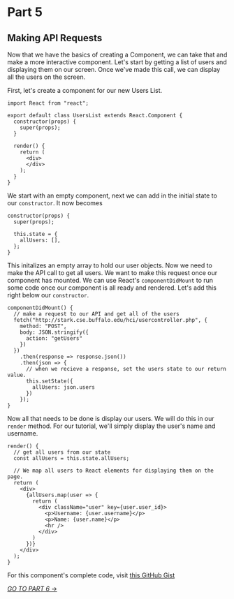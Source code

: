 # Part 5
## Making API Requests

Now that we have the basics of creating a Component, we can take that and make a more interactive component. Let's start by getting a list of users and displaying them on our screen. Once we've made this call, we can display all the users on the screen.

First, let's create a component for our new Users List.

```
import React from "react";

export default class UsersList extends React.Component {
  constructor(props) {
    super(props);
  }

  render() {
    return (
      <div>
      </div>
    );
  }
}
```

We start with an empty component, next we can add in the initial state to our `constructor`. It now becomes
```
constructor(props) {
  super(props);

  this.state = {
    allUsers: [],
  };
}
```

This initalizes an empty array to hold our user objects. Now we need to make the API call to get all users. We want to make this request once our component has mounted. We can use React's `componentDidMount` to run some code once our component is all ready and rendered. Let's add this right below our `constructor`.

```
componentDidMount() {
  // make a request to our API and get all of the users
  fetch("http://stark.cse.buffalo.edu/hci/usercontroller.php", {
    method: "POST",
    body: JSON.stringify({
      action: "getUsers"
    })
  })
    .then(response => response.json())
    .then(json => {
      // when we recieve a response, set the users state to our return value.
      this.setState({
        allUsers: json.users
      })
    });
}
```

Now all that needs to be done is display our users. We will do this in our `render` method. For our tutorial, we'll simply display the user's name and username.

```
render() {
  // get all users from our state
  const allUsers = this.state.allUsers;

  // We map all users to React elements for displaying them on the page.
  return (
    <div>
      {allUsers.map(user => {
        return (
          <div className="user" key={user.user_id}>
            <p>Username: {user.username}</p>
            <p>Name: {user.name}</p>
            <hr />
          </div>
        )
      })}
    </div>
  );
}

```

For this component's complete code, visit [this GitHub Gist](https://gist.github.com/TristanWiley/e05c5063a76ae0256724cbf8622f0796)

[*GO TO PART 6 ->*](part6.html)